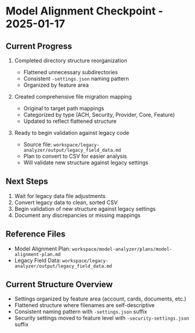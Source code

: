 # Model Alignment Checkpoint - 2025-01-17

## Current Progress
1. Completed directory structure reorganization
   - Flattened unnecessary subdirectories
   - Consistent `-settings.json` naming pattern
   - Organized by feature area

2. Created comprehensive file migration mapping
   - Original to target path mappings
   - Categorized by type (ACH, Security, Provider, Core, Feature)
   - Updated to reflect flattened structure

3. Ready to begin validation against legacy code
   - Source file: `workspace/legacy-analyzer/output/legacy_field_data.md`
   - Plan to convert to CSV for easier analysis
   - Will validate new structure against legacy settings

## Next Steps
1. Wait for legacy data file adjustments
2. Convert legacy data to clean, sorted CSV
3. Begin validation of new structure against legacy settings
4. Document any discrepancies or missing mappings

## Reference Files
- Model Alignment Plan: `workspace/model-analyzer/plans/model-alignment-plan.md`
- Legacy Field Data: `workspace/legacy-analyzer/output/legacy_field_data.md`

## Current Structure Overview
- Settings organized by feature area (account, cards, documents, etc.)
- Flattened structure where filenames are self-descriptive
- Consistent naming pattern with `-settings.json` suffix
- Security settings moved to feature level with `-security-settings.json` suffix

